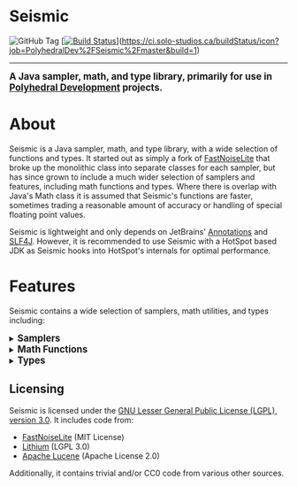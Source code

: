 # Seismic

![GitHub Tag](https://img.shields.io/github/v/tag/PolyhedralDev/Seismic?sort=semver&label=version) [[![Build Status](https://ci.codemc.io/buildStatus/icon?job=PolyhedralDev%2FSeismic)](https://ci.codemc.io/job/PolyhedralDev/job/Seismic/)](https://ci.solo-studios.ca/buildStatus/icon?job=PolyhedralDev%2FSeismic%2Fmaster&build=1)

---

<big><b>A Java sampler, math, and type library, primarily for use in [Polyhedral Development](https://github.com/PolyhedralDev)
projects.</b></big>

# About

Seismic is a Java sampler, math, and type library, with a wide selection of functions and types. It started out as simply a fork of
[FastNoiseLite](https://github.com/Auburn/FastNoiseLite) that broke up the monolithic class into separate classes for
each sampler, but has since grown to include a much wider selection of samplers and features, including math functions and types. Where
there is overlap with Java's Math class it is assumed that Seismic's functions are faster, sometimes trading a reasonable amount of accuracy
or handling of special floating point values.

Seismic is lightweight and only depends on JetBrains' [Annotations](https://github.com/JetBrains/java-annotations)
and [SLF4J](http://www.slf4j.org/). However, it is recommended to use Seismic with a HotSpot based JDK as Seismic hooks into HotSpot's
internals for optimal performance.

# Features

Seismic contains a wide selection of samplers, math utilities, and types including:

<details>

<summary><big><b>Samplers</b></big></summary>

### Gradient:

* OpenSimplex2
* OpenSimplex2S
* Simplex
* Perlin
* Value
* Cubically Interpolated Value Noise
* Gabor Noise

### Fractal:

* Brownian Motion
* Ping-Pong
* Ridged Fractal

### Random:

* Gaussian Noise
* White Noise
* Positive White Noise

### Other Noise:

* Cellular (Voronoi/Worley)

### Mutator:

* Domain Warp
* Cubic Spline
* Translate
* Linear Heightmap
* Fractal Gavoro Pseudoerosion

### Arithmetic:

* Addition
* Subtraction
* Multiplication
* Division
* Max
* Min

### Normalizer:

* Linear
* Linear Map
* Clamp
* Posterization
* Probability
* Scale
* Normal

### Exotic Sampler:

* Image
* Kernel

</details>

<details>

<summary><big><b>Math Functions</b></big></summary>

### Algebra:

* Inverse Square Root

### Arithmetic:

* Fused Multiply Add

### Floating Point:

* Epsilon Equals
* Round
* Floor
* Ceiling
* Fraction

### Geometry:

* Sphere
* Cube

### Integer:

* Squash
* Integer Power of Ten
* Integer Logarithm Base Two Ceiling
* Integer Logarithm Base Two Floor
* Integer Logarithm Base Ten Ceiling
* Integer Logarithm Base Ten Floor

### Numerical Analysis:

#### Interpolation:

* Linear
* Bilinear
* Trilinear
* Cubic
* Bicubic
* Tricubic

#### Smoothstep:

* Cubic Polynomial
* Quartic Polynomial
* Quintic Polynomial
* Cubic Rational
* Quartic Rational

### Statistic:

* Standard Deviation
* Normal Inverse

### Trigonometry:

* Sine
* Cosine
* Tangent
* Secant
* Cosecant
* Cotangent

</details>

<details>

<summary><big><b>Types</b></big></summary>

### Sampler:

* Sampler
* Derivative Sampler

### Vector:

* Vector2
* Vector2Int
* Vector3
* Vector3Int

### Enum:

* Rotation
* Distance Function

### Other:

* Cubic Spline

</details>

## Licensing

Seismic is licensed under the [GNU Lesser General Public License (LGPL), version 3.0](https://www.gnu.org/licenses/lgpl-3.0.txt). It
includes code from:

- [FastNoiseLite](https://github.com/Auburn/FastNoiseLite) (MIT License)
- [Lithium](https://github.com/CaffeineMC/lithium-fabric) (LGPL 3.0)
- [Apache Lucene](https://github.com/apache/lucene) (Apache License 2.0)

Additionally, it contains trivial and/or CC0 code from various other sources.
